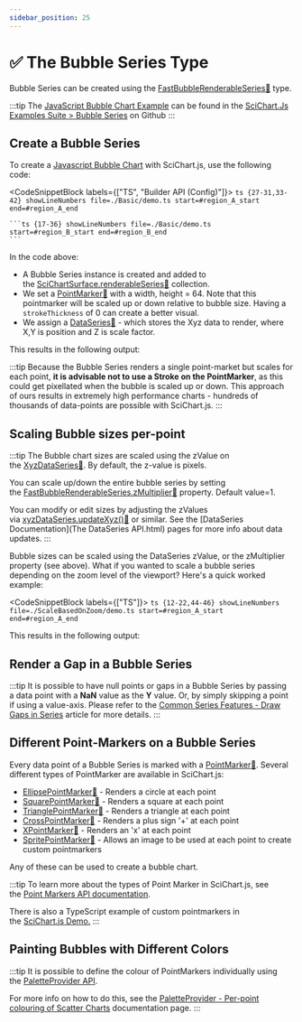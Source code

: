 ```yaml
---
sidebar_position: 25
---
```


# ✅ The Bubble Series Type

Bubble Series can be created using the [FastBubbleRenderableSeries:blue_book:](https://www.scichart.com/documentation/js/current/typedoc/classes/fastbubblerenderableseries.html) type.

:::tip
The [JavaScript Bubble Chart Example](https://demo.scichart.com/javascript-bubble-chart) can be found in the [SciChart.Js Examples Suite > Bubble Series](https://github.com/ABTSoftware/SciChart.JS.Examples/tree/master/Examples/src/components/Examples/Charts2D/BasicChartTypes/BubbleChart) on Github
:::

<ChartFromSciChartDemo
    src="http://demo.scichart.com/iframe/bubble-chart"
    title="Bubble Series Chart"
/>

## Create a Bubble Series

To create a [Javascript Bubble Chart](https://demo.scichart.com/javascript-bubble-chart) with SciChart.js, use the following code:

<CodeSnippetBlock labels={["TS", "Builder API (Config)"]}>
    ```ts {27-31,33-42} showLineNumbers file=./Basic/demo.ts start=#region_A_start end=#region_A_end
    ```

    ```ts {17-36} showLineNumbers file=./Basic/demo.ts start=#region_B_start end=#region_B_end
    ```
</CodeSnippetBlock>

In the code above:

*   A Bubble Series instance is created and added to the [SciChartSurface.renderableSeries:blue_book:](https://www.scichart.com/documentation/js/current/typedoc/classes/scichartsurface.html#renderableseries) collection.
*   We set a [PointMarker:blue_book:](https://www.scichart.com/documentation/js/current/typedoc/classes/basepointmarker.html) with a width, height = 64. Note that this pointmarker will be scaled up or down relative to bubble size. Having a `strokeThickness` of 0 can create a better visual.
*   We assign a [DataSeries:blue_book:](https://www.scichart.com/documentation/js/current/typedoc/classes/basedataseries.html) - which stores the Xyz data to render, where X,Y is position and Z is scale factor.

This results in the following output:


<LiveDocSnippet name="./Basic/demo" />

:::tip
Because the Bubble Series renders a single point-market but scales for each point, **it is advisable not to use a Stroke on the PointMarker**, as this could get pixellated when the bubble is scaled up or down. This approach of ours results in extremely high performance charts - hundreds of thousands of data-points are possible with SciChart.js.
:::

## Scaling Bubble sizes per-point

:::tip
The Bubble chart sizes are scaled using the zValue on the [XyzDataSeries:blue_book:](https://www.scichart.com/documentation/js/current/typedoc/classes/xyzdataseries.html). By default, the z-value is pixels.

You can scale up/down the entire bubble series by setting the [FastBubbleRenderableSeries.zMultiplier:blue_book:](https://www.scichart.com/documentation/js/current/typedoc/classes/fastbubblerenderableseries.html#zmultiplier) property. Default value=1.

You can modify or edit sizes by adjusting the zValues via [xyzDataSeries.updateXyz():blue_book:](https://www.scichart.com/documentation/js/current/typedoc/classes/xyzdataseries.html#updatexyz) or similar. See the [DataSeries Documentation](The DataSeries API.html) pages for more info about data updates.
:::

Bubble sizes can be scaled using the DataSeries zValue, or the zMultiplier property (see above). What if you wanted to scale a bubble series depending on the zoom level of the viewport? Here's a quick worked example:

<CodeSnippetBlock labels={["TS"]}>
    ```ts {12-22,44-46} showLineNumbers file=./ScaleBasedOnZoom/demo.ts start=#region_A_start end=#region_A_end
    ```
</CodeSnippetBlock>

This results in the following output:

<LiveDocSnippet name="./ScaleBasedOnZoom/demo" />

## Render a Gap in a Bubble Series

:::tip
It is possible to have null points or gaps in a Bubble Series by passing a data point with a **NaN** value as the **Y** value. Or, by simply skipping a point if using a value-axis. Please refer to the [Common Series Features - Draw Gaps in Series](../common-series-apis/drawing-gaps/) article for more details.
:::

## Different Point-Markers on a Bubble Series

Every data point of a Bubble Series is marked with a [PointMarker:blue_book:](https://www.scichart.com/documentation/js/current/typedoc/classes/basepointmarker.html). Several different types of PointMarker are available in SciChart.js:

*   [EllipsePointMarker:blue_book:](https://www.scichart.com/documentation/js/current/typedoc/classes/ellipsepointmarker.html) - Renders a circle at each point
*   [SquarePointMarker:blue_book:](https://www.scichart.com/documentation/js/current/typedoc/classes/squarepointmarker.html) - Renders a square at each point
*   [TrianglePointMarker:blue_book:](https://www.scichart.com/documentation/js/current/typedoc/classes/trianglepointmarker.html) - Renders a triangle at each point
*   [CrossPointMarker:blue_book:](https://www.scichart.com/documentation/js/current/typedoc/classes/crosspointmarker.html) - Renders a plus sign '+' at each point
*   [XPointMarker:blue_book:](https://www.scichart.com/documentation/js/current/typedoc/classes/xpointmarker.html) - Renders an 'x' at each point
*   [SpritePointMarker:blue_book:](https://www.scichart.com/documentation/js/current/typedoc/classes/spritepointmarker.html) - Allows an image to be used at each point to create custom pointmarkers

Any of these can be used to create a bubble chart.

:::tip
To learn more about the types of Point Marker in SciChart.js, see the [Point Markers API documentation](../common-series-apis/drawing-point-markers/).

There is also a TypeScript example of custom pointmarkers in the [SciChart.js Demo.](https://demo.scichart.com/javascript-chart-custom-pointmarkers)
:::

## Painting Bubbles with Different Colors

:::tip
It is possible to define the colour of PointMarkers individually using the [PaletteProvider API](../palette-provider-api/palette-provider-api-overview/).

For more info on how to do this, see the [PaletteProvider - Per-point colouring of Scatter Charts](../palette-provider-api/fast-bubble-renderable-series/) documentation page.
:::